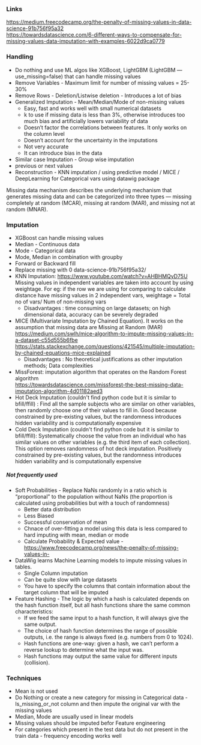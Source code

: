 ### Links
https://medium.freecodecamp.org/the-penalty-of-missing-values-in-data-science-91b756f95a32 </br>
https://towardsdatascience.com/6-different-ways-to-compensate-for-missing-values-data-imputation-with-examples-6022d9ca0779


### Handling
* Do nothing and use ML algos like XGBoost, LightGBM (LightGBM — use_missing=false) that can handle missing values
* Remove Variables - Maximum limit for number of missing values = 25-30%
* Remove Rows - Deletion/Listwise deletion - Introduces a lot of bias
* Generalized Imputation - Mean/Median/Mode of non-missing values
  * Easy, fast and works well with small numerical datasets
  * k to use if missing data is less than 3%, otherwise introduces too much bias and artificially lowers variability of data
  * Doesn’t factor the correlations between features. It only works on the column level
  * Doesn’t account for the uncertainty in the imputations
  * Not very accurate
  * It can introduce bias in the data
* Similar case Imputation - Group wise imputation 
* previous or next values
* Reconstruction - KNN imputation / using predictive model / MICE / DeepLearning for Categorical vars using datawig package

Missing data mechanism describes the underlying mechanism that generates missing data and can be categorized into three types — missing completely at random (MCAR), missing at random (MAR), and missing not at random (MNAR).

### Imputation
* XGBoost can handle missing values
* Median - Continuous data
* Mode - Categorical data
* Mode, Median in combination with groupby
* Forward or Backward fill
* Replace missing with 0
data-science-91b756f95a32/
* KNN Imputation: https://www.youtube.com/watch?v=AHBHMQyD75U </br>
Missing values in independent variables are taken into account by using weightage. For eg: if the row we are using for comparing to calculate distance have missing values in 2 independent vars, weightage = Total no of vars/ Num of non-missing vars
  * Disadvantages : time consuming on large datasets; on high dimensional data, accuracy can be severely degraded
* MICE (Multivariate Imputation by Chained Equation). It works on the assumption that missing data are Missing at Random (MAR) </br>
https://medium.com/swlh/mice-algorithm-to-impute-missing-values-in-a-dataset-c55d555b6fbe </br>
https://stats.stackexchange.com/questions/421545/multiple-imputation-by-chained-equations-mice-explained </br>
  * Disadvantages : No theoretical justifications as other imputation methods; Data complexities
* MissForest: imputation algorithm that operates on the Random Forest algorithm </br>
https://towardsdatascience.com/missforest-the-best-missing-data-imputation-algorithm-4d01182aed3 </br>
* Hot Deck Imputation (couldn't find python code but it is similar to bfill/ffill) : Find all the sample subjects who are similar on other variables, then randomly choose one of their values to fill in. Good because constrained by pre-existing values, but the randomness introduces hidden variability and is computationally expensive
* Cold Deck Imputation (couldn't find python code but it is similar to bfill/ffill): Systematically choose the value from an individual who has similar values on other variables (e.g. the third item of each collection). This option removes randomness of hot deck imputation. Positively constrained by pre-existing values, but the randomness introduces hidden variability and is computationally expensive

##### Not frequently used
* Soft Probabilities - Replace NaNs randomly in a ratio which is “proportional” to the population without NaNs (the proportion is calculated using probabilities but with a touch of randomness)
   * Better data distribution
   * Less Biased
   * Successful conservation of mean
   * Chnace of over-fitting a model using this data is less compared to hard imputing with mean, median or mode
   * Calculate Probability & Expected value -https://www.freecodecamp.org/news/the-penalty-of-missing-values-in-
* DataWig learns Machine Learning models to impute missing values in tables.
  * Single Column imputation
  * Can be quite slow with large datasets
  * You have to specify the columns that contain information about the target column that will be imputed
* Feature Hashing - The logic by which a hash is calculated depends on the hash function itself, but all hash functions share the same common characteristics:
  * If we feed the same input to a hash function, it will always give the same output.
  * The choice of hash function determines the range of possible outputs, i.e. the range is always fixed (e.g. numbers from 0 to 1024).
  * Hash functions are one-way: given a hash, we can’t perform a reverse lookup to determine what the input was.
  * Hash functions may output the same value for different inputs (collision).


### Techniques
* Mean is not used
* Do Nothing or create a new category for missing in Categorical data - Is_missing_or_not column and then impute the original var with the missing values
* Median, Mode are usually used in linear models
* Missing values should be imputed befor Feature engineering
* For categories which present in the test data but do not present in the train data - frequency encoding works well


